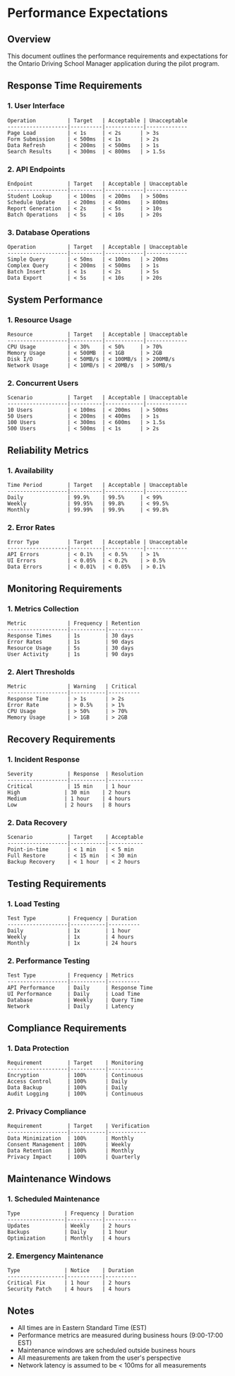 # Performance Expectations

## Overview
This document outlines the performance requirements and expectations for the Ontario Driving School Manager application during the pilot program.

## Response Time Requirements

### 1. User Interface
```
Operation          | Target   | Acceptable | Unacceptable
-------------------|----------|------------|-------------
Page Load          | < 1s     | < 2s      | > 3s
Form Submission    | < 500ms  | < 1s      | > 2s
Data Refresh       | < 200ms  | < 500ms   | > 1s
Search Results     | < 300ms  | < 800ms   | > 1.5s
```

### 2. API Endpoints
```
Endpoint           | Target   | Acceptable | Unacceptable
-------------------|----------|------------|-------------
Student Lookup     | < 100ms  | < 200ms   | > 500ms
Schedule Update    | < 200ms  | < 400ms   | > 800ms
Report Generation  | < 2s     | < 5s      | > 10s
Batch Operations   | < 5s     | < 10s     | > 20s
```

### 3. Database Operations
```
Operation          | Target   | Acceptable | Unacceptable
-------------------|----------|------------|-------------
Simple Query       | < 50ms   | < 100ms   | > 200ms
Complex Query      | < 200ms  | < 500ms   | > 1s
Batch Insert       | < 1s     | < 2s      | > 5s
Data Export        | < 5s     | < 10s     | > 20s
```

## System Performance

### 1. Resource Usage
```
Resource           | Target   | Acceptable | Unacceptable
-------------------|----------|------------|-------------
CPU Usage          | < 30%    | < 50%     | > 70%
Memory Usage       | < 500MB  | < 1GB     | > 2GB
Disk I/O           | < 50MB/s | < 100MB/s | > 200MB/s
Network Usage      | < 10MB/s | < 20MB/s  | > 50MB/s
```

### 2. Concurrent Users
```
Scenario           | Target   | Acceptable | Unacceptable
-------------------|----------|------------|-------------
10 Users           | < 100ms  | < 200ms   | > 500ms
50 Users           | < 200ms  | < 400ms   | > 1s
100 Users          | < 300ms  | < 600ms   | > 1.5s
500 Users          | < 500ms  | < 1s      | > 2s
```

## Reliability Metrics

### 1. Availability
```
Time Period        | Target   | Acceptable | Unacceptable
-------------------|----------|------------|-------------
Daily              | 99.9%    | 99.5%     | < 99%
Weekly             | 99.95%   | 99.8%     | < 99.5%
Monthly            | 99.99%   | 99.9%     | < 99.8%
```

### 2. Error Rates
```
Error Type         | Target   | Acceptable | Unacceptable
-------------------|----------|------------|-------------
API Errors         | < 0.1%   | < 0.5%    | > 1%
UI Errors          | < 0.05%  | < 0.2%    | > 0.5%
Data Errors        | < 0.01%  | < 0.05%   | > 0.1%
```

## Monitoring Requirements

### 1. Metrics Collection
```
Metric             | Frequency | Retention
-------------------|-----------|-----------
Response Times     | 1s        | 30 days
Error Rates        | 1s        | 90 days
Resource Usage     | 5s        | 30 days
User Activity      | 1s        | 90 days
```

### 2. Alert Thresholds
```
Metric             | Warning   | Critical
-------------------|-----------|----------
Response Time      | > 1s      | > 2s
Error Rate         | > 0.5%    | > 1%
CPU Usage          | > 50%     | > 70%
Memory Usage       | > 1GB     | > 2GB
```

## Recovery Requirements

### 1. Incident Response
```
Severity           | Response  | Resolution
-------------------|-----------|-----------
Critical           | 15 min    | 1 hour
High              | 30 min    | 2 hours
Medium            | 1 hour    | 4 hours
Low               | 2 hours   | 8 hours
```

### 2. Data Recovery
```
Scenario           | Target    | Acceptable
-------------------|-----------|-----------
Point-in-time      | < 1 min   | < 5 min
Full Restore       | < 15 min  | < 30 min
Backup Recovery    | < 1 hour  | < 2 hours
```

## Testing Requirements

### 1. Load Testing
```
Test Type          | Frequency | Duration
-------------------|-----------|----------
Daily              | 1x        | 1 hour
Weekly             | 1x        | 4 hours
Monthly            | 1x        | 24 hours
```

### 2. Performance Testing
```
Test Type          | Frequency | Metrics
-------------------|-----------|----------
API Performance    | Daily     | Response Time
UI Performance     | Daily     | Load Time
Database           | Weekly    | Query Time
Network            | Daily     | Latency
```

## Compliance Requirements

### 1. Data Protection
```
Requirement        | Target    | Monitoring
-------------------|-----------|-----------
Encryption         | 100%      | Continuous
Access Control     | 100%      | Daily
Data Backup        | 100%      | Daily
Audit Logging      | 100%      | Continuous
```

### 2. Privacy Compliance
```
Requirement        | Target    | Verification
-------------------|-----------|------------
Data Minimization  | 100%      | Monthly
Consent Management | 100%      | Weekly
Data Retention     | 100%      | Monthly
Privacy Impact     | 100%      | Quarterly
```

## Maintenance Windows

### 1. Scheduled Maintenance
```
Type              | Frequency | Duration
------------------|-----------|----------
Updates           | Weekly    | 2 hours
Backups           | Daily     | 1 hour
Optimization      | Monthly   | 4 hours
```

### 2. Emergency Maintenance
```
Type              | Notice    | Duration
------------------|-----------|----------
Critical Fix      | 1 hour    | 2 hours
Security Patch    | 4 hours   | 4 hours
```

## Notes
- All times are in Eastern Standard Time (EST)
- Performance metrics are measured during business hours (9:00-17:00 EST)
- Maintenance windows are scheduled outside business hours
- All measurements are taken from the user's perspective
- Network latency is assumed to be < 100ms for all measurements 